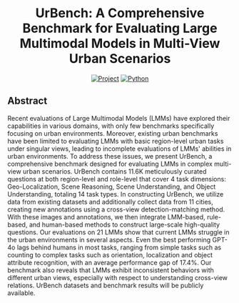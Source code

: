 <div align="center">
	<h1>UrBench: A Comprehensive Benchmark for Evaluating Large Multimodal Models in Multi-View Urban Scenarios</h1>
	<a href="https://opendatalab.github.io/UrBench/"><img src='https://img.shields.io/badge/Project-UrBench-green' alt='Project'></a>
	<a href=""><img src='https://img.shields.io/badge/License-Apache%202.0-yellow' alt='Python'></a>
</div>

<img src="./static/images/fig2_overview_2.jpg" alt="">

## Abstract
Recent evaluations of Large Multimodal Models (LMMs) have explored their capabilities in various domains, with only few benchmarks specifically focusing on urban environments. 
Moreover, existing urban benchmarks have been limited to evaluating LMMs with basic region-level urban tasks under singular views, leading to incomplete evaluations of LMMs' abilities in urban environments. 
To address these issues, we present UrBench, a comprehensive benchmark designed for evaluating LMMs in complex multi-view urban scenarios. UrBench contains 11.6K meticulously curated questions at both region-level and role-level that cover 4 task dimensions: Geo-Localization, Scene Reasoning, Scene Understanding, and Object Understanding, totaling 14 task types. 
In constructing UrBench, we utilize data from existing datasets and additionally collect data from 11 cities, creating new annotations using a cross-view detection-matching method. With these images and annotations, we then integrate LMM-based, rule-based, and human-based methods to construct large-scale high-quality questions. 
Our evaluations on 21 LMMs show that current LMMs struggle in the urban environments in several aspects. 
Even the best performing GPT-4o lags behind humans in most tasks, ranging from simple tasks such as counting to complex tasks such as orientation, localization and object attribute recognition, with an average performance gap of 17.4%. 
Our benchmark also reveals that LMMs exhibit inconsistent behaviors with different urban views, especially with respect to understanding cross-view relations. UrBench datasets and benchmark results will be publicly available.
